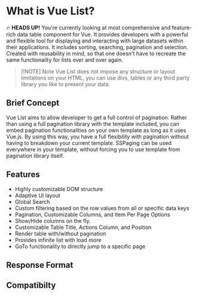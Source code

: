 # What is Vue List?

🔥 **HEADS UP!** You're currently looking at most comprehensive and feature-rich data table component for Vue.
It provides developers with a powerful and flexible tool for displaying and interacting with large datasets within their applications. It includes sorting, searching, pagination and selection.
Created with reusability in mind, so that one doesn't have to recreate the same functionality for lists over and over again.

> [!NOTE] Note
> Vue List does not impose any structure or layout limitations on your HTML, you can use divs, tables or any third party library you like to present your data.

## Brief Concept

Vue List aims to allow developer to get a full control of pagination. Rather than using a full pagination library with the template included, you can embed pagination functionalities on your own template as long as it uses Vue.js. By using this way, you have a full flexibility with pagination without having to breakdown your current template. SSPaging can be used everywhere in your template, without forcing you to use template from pagination library itself.

## Features

- Highly customizable DOM structure
- Adaptive UI layout
- Global Search
- Custom filtering based on the row values from all or specific data keys
- Pagination, Customizable Columns, and Item Per Page Options
- Show/Hide columns on the fly.
- Customizable Table Title, Actions Column, and Position
- Render table with/without pagination
- Provides infinite list with load more
- GoTo functionality to directly jump to a specific page

## Response Format

## Compatibilty

